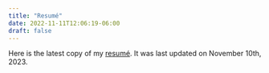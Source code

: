 ```yaml
---
title: "Resumé"
date: 2022-11-11T12:06:19-06:00
draft: false
---
```


Here is the latest copy of my [resumé](https://jaritaes99.github.io/resume.pdf). It was last updated on November 10th, 2023.
